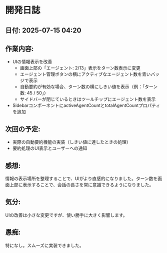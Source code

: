 # 開発日誌

## 日付: 2025-07-15 04:20

## 作業内容:
- UIの情報表示を改善
  - 画面上部の「エージェント: 2/13」表示をターン数表示に変更
  - エージェント管理ボタンの横にアクティブなエージェント数を青いバッジで表示
  - 自動要約が有効な場合、ターン数の横にしきい値を表示（例：「ターン数: 45 / 50」）
  - サイドバーが閉じているときはツールチップにエージェント数を表示
- SidebarコンポーネントにactiveAgentCountとtotalAgentCountプロパティを追加

## 次回の予定:
- 実際の自動要約機能の実装（しきい値に達したときの処理）
- 要約処理のUI表示とユーザーへの通知

## 感想:
情報の表示場所を整理することで、UIがより直感的になりました。ターン数を画面上部に表示することで、会話の長さを常に意識できるようになりました。

## 気分:
UIの改善は小さな変更ですが、使い勝手に大きく影響します。

## 愚痴:
特になし。スムーズに実装できました。